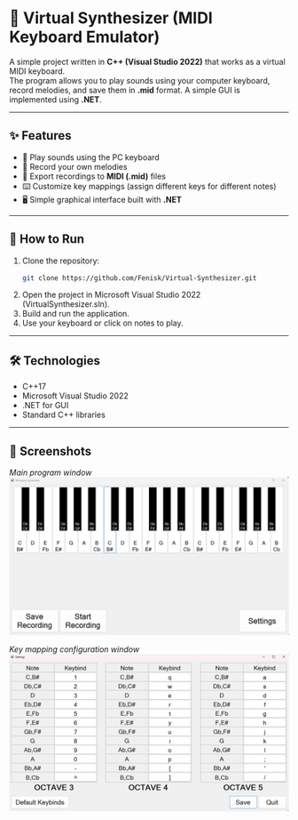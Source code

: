 # 🎹 Virtual Synthesizer (MIDI Keyboard Emulator)

A simple project written in **C++ (Visual Studio 2022)** that works as a virtual MIDI keyboard.  
The program allows you to play sounds using your computer keyboard, record melodies, and save them in **.mid** format. A simple GUI is implemented using **.NET**.

---

## ✨ Features
- 🎵 Play sounds using the PC keyboard  
- 🎤 Record your own melodies  
- 💾 Export recordings to **MIDI (.mid)** files
- ⌨️ Customize key mappings (assign different keys for different notes)  
- 🖥 Simple graphical interface built with **.NET**

---

## 🚀 How to Run
1. Clone the repository:
   ```bash
   git clone https://github.com/Fenisk/Virtual-Synthesizer.git
   ```
2. Open the project in Microsoft Visual Studio 2022 (VirtualSynthesizer.sln).
3. Build and run the application.
4. Use your keyboard or click on notes to play.

---

## 🛠 Technologies
- C++17
- Microsoft Visual Studio 2022
- .NET for GUI
- Standard C++ libraries

---

## 📸 Screenshots

*Main program window*
![screenshot](images/virtual_synth.png)

*Key mapping configuration window*
![screenshot](images/settings.png)

